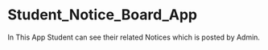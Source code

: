 # Student_Notice_Board_App
In This App Student can see their related Notices which is posted by Admin.

